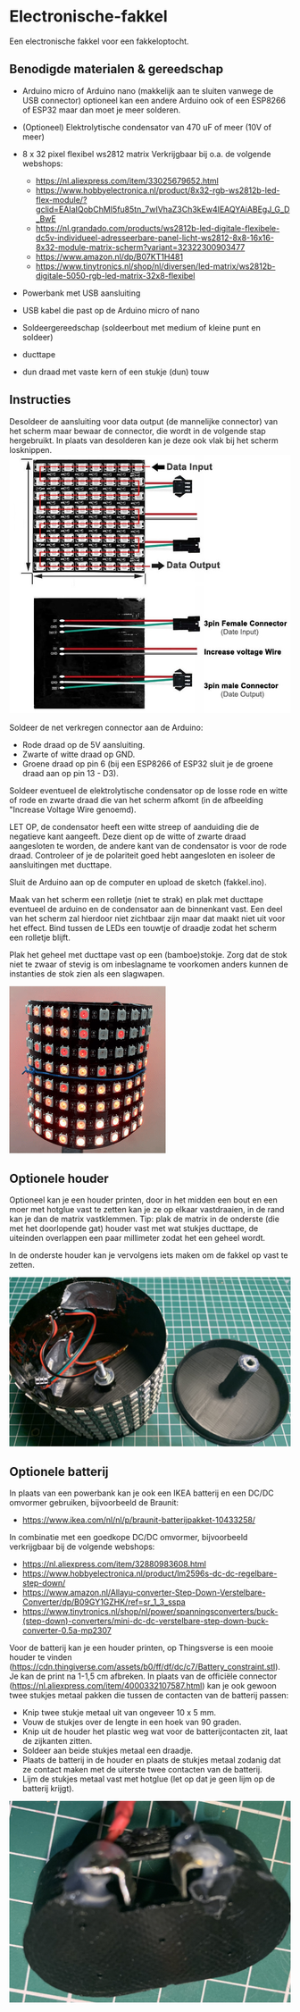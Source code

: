 # Electronische-fakkel

Een electronische fakkel voor een fakkeloptocht.

## Benodigde materialen & gereedschap

* Arduino micro of Arduino nano (makkelijk aan te sluiten vanwege de USB connector) optioneel kan een andere Arduino ook of een ESP8266 of ESP32 maar dan moet je meer solderen.
* (Optioneel) Elektrolytische condensator van 470 uF of meer (10V of meer)
* 8 x 32 pixel flexibel ws2812 matrix
  Verkrijgbaar bij o.a. de volgende webshops:
  * https://nl.aliexpress.com/item/33025679652.html
  * https://www.hobbyelectronica.nl/product/8x32-rgb-ws2812b-led-flex-module/?gclid=EAIaIQobChMI5fu85tn_7wIVhaZ3Ch3kEw4IEAQYAiABEgJ_G_D_BwE
  * https://nl.grandado.com/products/ws2812b-led-digitale-flexibele-dc5v-individueel-adresseerbare-panel-licht-ws2812-8x8-16x16-8x32-module-matrix-scherm?variant=32322300903477
  * https://www.amazon.nl/dp/B07KT1H481
  * https://www.tinytronics.nl/shop/nl/diversen/led-matrix/ws2812b-digitale-5050-rgb-led-matrix-32x8-flexibel
* Powerbank met USB aansluiting
* USB kabel die past op de Arduino micro of nano

* Soldeergereedschap (soldeerbout met medium of kleine punt en soldeer)
* ducttape
* dun draad met vaste kern of een stukje (dun) touw

## Instructies

Desoldeer de aansluiting voor data output (de mannelijke connector) van het scherm maar bewaar de connector, die wordt in de volgende stap hergebruikt. In plaats van desolderen kan je deze ook vlak bij het scherm losknippen.
![Aansluitingen scherm](/MatrixAansluiting.jpg)

Soldeer de net verkregen connector aan de Arduino:
* Rode draad op de 5V aansluiting.
* Zwarte of witte draad op GND.
* Groene draad op pin 6 (bij een ESP8266 of ESP32 sluit je de groene draad aan op pin 13 - D3).

Soldeer eventueel de elektrolytische condensator op de losse rode en witte of rode en zwarte draad die van het scherm afkomt (in de afbeelding "Increase Voltage Wire genoemd). 

LET OP, de condensator heeft een witte streep of aanduiding die de negatieve kant aangeeft. Deze dient op de witte of zwarte draad aangesloten te worden, de andere kant van de condensator is voor de rode draad. Controleer of je de polariteit goed hebt aangesloten en isoleer de aansluitingen met ducttape.

Sluit de Arduino aan op de computer en upload de sketch (fakkel.ino).

Maak van het scherm een rolletje (niet te strak) en plak met ducttape eventueel de arduino en de condensator aan de binnenkant vast. Een deel van het scherm zal hierdoor niet zichtbaar zijn maar dat maakt niet uit voor het effect. Bind tussen de LEDs een touwtje of draadje zodat het scherm een rolletje blijft.

Plak het geheel met ducttape vast op een (bamboe)stokje. Zorg dat de stok niet te zwaar of stevig is om inbeslagname te voorkomen anders kunnen de instanties de stok zien als een slagwapen.

![Fakkel](/Fakkel.gif)

## Optionele houder

Optioneel kan je een houder printen, door in het midden een bout en een moer met hotglue vast te zetten kan je ze op elkaar vastdraaien, in de rand kan je dan de matrix vastklemmen. Tip: plak de matrix in de onderste (die met het doorlopende gat) houder vast met wat stukjes ducttape, de uiteinden overlappen een paar millimeter zodat het een geheel wordt.

In de onderste houder kan je vervolgens iets maken om de fakkel op vast te zetten.

![Fakkelhouder](/Fakkelhouder.jpg)

## Optionele batterij
In plaats van een powerbank kan je ook een IKEA batterij en een DC/DC omvormer gebruiken, bijvoorbeeld de Braunit:
 * https://www.ikea.com/nl/nl/p/braunit-batterijpakket-10433258/

In combinatie met een goedkope DC/DC omvormer, bijvoorbeeld verkrijgbaar bij de volgende webshops:
 * https://nl.aliexpress.com/item/32880983608.html
 * https://www.hobbyelectronica.nl/product/lm2596s-dc-dc-regelbare-step-down/
 * https://www.amazon.nl/Allayu-converter-Step-Down-Verstelbare-Converter/dp/B09GY1GZHK/ref=sr_1_3_sspa
 * https://www.tinytronics.nl/shop/nl/power/spanningsconverters/buck-(step-down)-converters/mini-dc-dc-verstelbare-step-down-buck-converter-0.5a-mp2307

Voor de batterij kan je een houder printen, op Thingsverse is een mooie houder te vinden (https://cdn.thingiverse.com/assets/b0/ff/df/dc/c7/Battery_constraint.stl). Je kan de print na 1-1,5 cm afbreken. In plaats van de officiële connector (https://nl.aliexpress.com/item/4000332107587.html) kan je ook gewoon twee stukjes metaal pakken die tussen de contacten van de batterij passen:
 * Knip twee stukje metaal uit van ongeveer 10 x 5 mm.
 * Vouw de stukjes over de lengte in een hoek van 90 graden.
 * Knip uit de houder het plastic weg wat voor de batterijcontacten zit, laat de zijkanten zitten.
 * Soldeer aan beide stukjes metaal een draadje.
 * Plaats de batterij in de houder en plaats de stukjes metaal zodanig dat ze contact maken met de uiterste twee contacten van de batterij.
 * Lijm de stukjes metaal vast met hotglue (let op dat je geen lijm op de batterij krijgt).

![Batterijhouder](/Batterijhouder.jpg)
